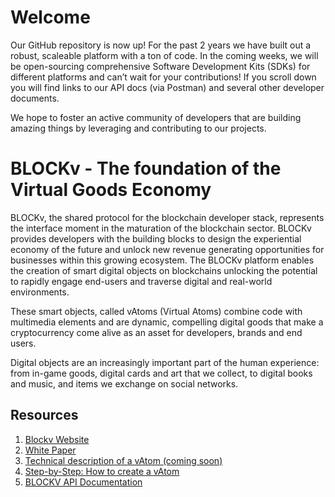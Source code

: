 # Welcome

Our GitHub repository is now up! For the past 2 years we have built out a robust, scaleable platform with a ton of code. In the coming weeks, we will be open-sourcing comprehensive Software Development Kits (SDKs) for different platforms and can’t wait for your contributions! If you scroll down you will find links to our API docs (via Postman) and several other developer documents. 

We hope to foster an active community of developers that are building amazing things by leveraging and contributing to our projects.

# BLOCKv - The foundation of the Virtual Goods Economy

BLOCKv, the shared protocol for the blockchain developer stack, represents the interface moment in the maturation of the blockchain sector. BLOCKv provides developers with the building blocks to design the experiential economy of the future and unlock new revenue generating opportunities for businesses within this growing ecosystem. The BLOCKv platform enables the creation of smart digital objects on blockchains unlocking the potential to rapidly engage end-users and traverse digital and real-world environments. 

These smart objects, called vAtoms (Virtual Atoms) combine code with multimedia elements and are dynamic, compelling digital goods that make a cryptocurrency come alive as an asset for developers, brands and end users.

Digital objects are an increasingly important part of the human experience: from in-game goods, digital cards and art that we collect, to digital books and music, and items we exchange on social networks.

## Resources

<ol>
<li><a href="https://blockv.io">
Blockv Website</a></li>
<li><a href="https://blockv.io/documents/whitepaper.pdf">
White Paper</a></li>
<li><a href="">
Technical description of a vAtom (coming soon)</a></li>
<li><a href="/Step-by-step.md">
Step-by-Step: How to create a vAtom</a></li>
<li><a href="/BLOCKv-API.md">
BLOCKV API Documentation</a></li>
</ol>
